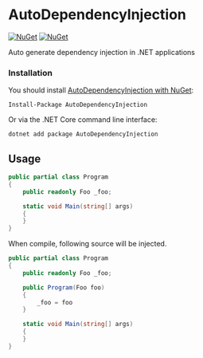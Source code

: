 # AutoDependencyInjection
[![NuGet](https://img.shields.io/nuget/dt/AutoDependencyInjection.svg)](https://www.nuget.org/packages/AutoDependencyInjection) 
[![NuGet](https://img.shields.io/nuget/vpre/AutoDependencyInjection.svg)](https://www.nuget.org/packages/AutoDependencyInjection)

Auto generate dependency injection in .NET applications

### Installation

You should install [AutoDependencyInjection with NuGet](https://www.nuget.org/packages/AutoDependencyInjection):

    Install-Package AutoDependencyInjection
    
Or via the .NET Core command line interface:

    dotnet add package AutoDependencyInjection
    
## Usage

```csharp
public partial class Program
{
    public readonly Foo _foo;

    static void Main(string[] args)
    {
    }
}
```

When compile, following source will be injected.

```csharp
public partial class Program
{
    public readonly Foo _foo;

    public Program(Foo foo)
    { 
        _foo = foo
    }

    static void Main(string[] args)
    {
    }
}
```
